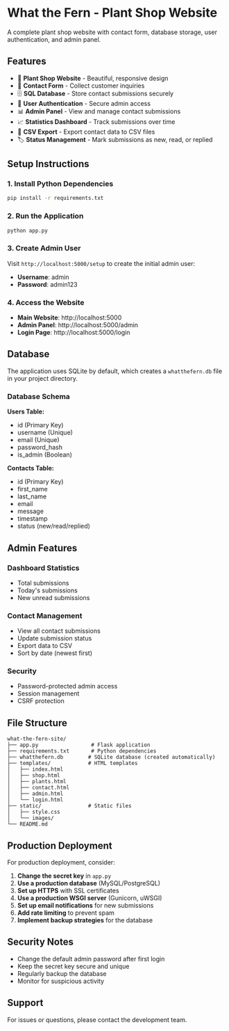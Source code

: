 # What the Fern - Plant Shop Website

A complete plant shop website with contact form, database storage, user authentication, and admin panel.

## Features

- 🌿 **Plant Shop Website** - Beautiful, responsive design
- 📧 **Contact Form** - Collect customer inquiries
- 🗄️ **SQL Database** - Store contact submissions securely
- 🔐 **User Authentication** - Secure admin access
- 📊 **Admin Panel** - View and manage contact submissions
- 📈 **Statistics Dashboard** - Track submissions over time
- 📄 **CSV Export** - Export contact data to CSV files
- 🏷️ **Status Management** - Mark submissions as new, read, or replied

## Setup Instructions

### 1. Install Python Dependencies

```bash
pip install -r requirements.txt
```

### 2. Run the Application

```bash
python app.py
```

### 3. Create Admin User

Visit `http://localhost:5000/setup` to create the initial admin user:
- **Username**: admin
- **Password**: admin123

### 4. Access the Website

- **Main Website**: http://localhost:5000
- **Admin Panel**: http://localhost:5000/admin
- **Login Page**: http://localhost:5000/login

## Database

The application uses SQLite by default, which creates a `whatthefern.db` file in your project directory.

### Database Schema

**Users Table:**
- id (Primary Key)
- username (Unique)
- email (Unique)
- password_hash
- is_admin (Boolean)

**Contacts Table:**
- id (Primary Key)
- first_name
- last_name
- email
- message
- timestamp
- status (new/read/replied)

## Admin Features

### Dashboard Statistics
- Total submissions
- Today's submissions
- New unread submissions

### Contact Management
- View all contact submissions
- Update submission status
- Export data to CSV
- Sort by date (newest first)

### Security
- Password-protected admin access
- Session management
- CSRF protection

## File Structure

```
what-the-fern-site/
├── app.py                 # Flask application
├── requirements.txt       # Python dependencies
├── whatthefern.db        # SQLite database (created automatically)
├── templates/            # HTML templates
│   ├── index.html
│   ├── shop.html
│   ├── plants.html
│   ├── contact.html
│   ├── admin.html
│   └── login.html
├── static/               # Static files
│   ├── style.css
│   └── images/
└── README.md
```

## Production Deployment

For production deployment, consider:

1. **Change the secret key** in `app.py`
2. **Use a production database** (MySQL/PostgreSQL)
3. **Set up HTTPS** with SSL certificates
4. **Use a production WSGI server** (Gunicorn, uWSGI)
5. **Set up email notifications** for new submissions
6. **Add rate limiting** to prevent spam
7. **Implement backup strategies** for the database

## Security Notes

- Change the default admin password after first login
- Keep the secret key secure and unique
- Regularly backup the database
- Monitor for suspicious activity

## Support

For issues or questions, please contact the development team. 